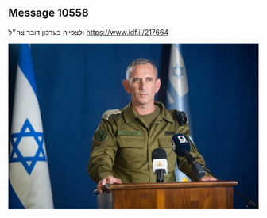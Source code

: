 ## Message 10558

לצפייה בעדכון דובר צה״ל:
https://www.idf.il/217664

![Photo](./10558/10558_photo.jpg)
